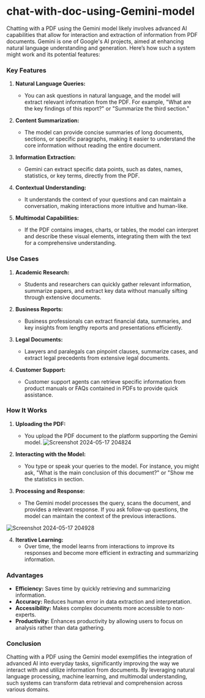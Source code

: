 # chat-with-doc-using-Gemini-model
Chatting with a PDF using the Gemini model likely involves advanced AI capabilities that allow for interaction and extraction of information from PDF documents. Gemini is one of Google's AI projects, aimed at enhancing natural language understanding and generation. Here’s how such a system might work and its potential features:

### Key Features

1. **Natural Language Queries:**
   - You can ask questions in natural language, and the model will extract relevant information from the PDF. For example, "What are the key findings of this report?" or "Summarize the third section."

2. **Content Summarization:**
   - The model can provide concise summaries of long documents, sections, or specific paragraphs, making it easier to understand the core information without reading the entire document.

3. **Information Extraction:**
   - Gemini can extract specific data points, such as dates, names, statistics, or key terms, directly from the PDF.

4. **Contextual Understanding:**
   - It understands the context of your questions and can maintain a conversation, making interactions more intuitive and human-like.

5. **Multimodal Capabilities:**
   - If the PDF contains images, charts, or tables, the model can interpret and describe these visual elements, integrating them with the text for a comprehensive understanding.

### Use Cases

1. **Academic Research:**
   - Students and researchers can quickly gather relevant information, summarize papers, and extract key data without manually sifting through extensive documents.

2. **Business Reports:**
   - Business professionals can extract financial data, summaries, and key insights from lengthy reports and presentations efficiently.

3. **Legal Documents:**
   - Lawyers and paralegals can pinpoint clauses, summarize cases, and extract legal precedents from extensive legal documents.

4. **Customer Support:**
   - Customer support agents can retrieve specific information from product manuals or FAQs contained in PDFs to provide quick assistance.

### How It Works

1. **Uploading the PDF:**
   - You upload the PDF document to the platform supporting the Gemini model.
![Screenshot 2024-05-17 204824](https://github.com/AbinashkumarC/chat-with-Pdf-using-Gemini-model/assets/126145023/db90278f-3147-436c-a2b6-8bb7a96e64c5)
  
2. **Interacting with the Model:**
   - You type or speak your queries to the model. For instance, you might ask, "What is the main conclusion of this document?" or "Show me the statistics in section.

3. **Processing and Response:**
   - The Gemini model processes the query, scans the document, and provides a relevant response. If you ask follow-up questions, the model can maintain the context of the previous interactions.

  ![Screenshot 2024-05-17 204928](https://github.com/AbinashkumarC/chat-with-Pdf-using-Gemini-model/assets/126145023/530ac54a-ffae-4075-b0ab-042ab15a7c12)


4. **Iterative Learning:**
   - Over time, the model learns from interactions to improve its responses and become more efficient in extracting and summarizing information.
  



### Advantages

- **Efficiency:** Saves time by quickly retrieving and summarizing information.
- **Accuracy:** Reduces human error in data extraction and interpretation.
- **Accessibility:** Makes complex documents more accessible to non-experts.
- **Productivity:** Enhances productivity by allowing users to focus on analysis rather than data gathering.

### Conclusion

Chatting with a PDF using the Gemini model exemplifies the integration of advanced AI into everyday tasks, significantly improving the way we interact with and utilize information from documents. By leveraging natural language processing, machine learning, and multimodal understanding, such systems can transform data retrieval and comprehension across various domains.
